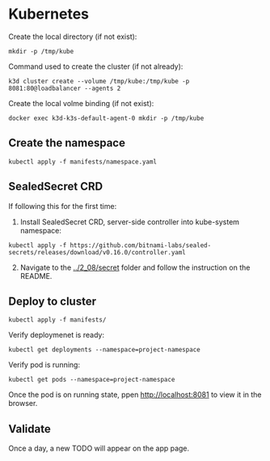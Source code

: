# Kubernetes
Create the local directory (if not exist):
```
mkdir -p /tmp/kube
```
Command used to create the cluster (if not already):
```
k3d cluster create --volume /tmp/kube:/tmp/kube -p 8081:80@loadbalancer --agents 2
```
Create the local volme binding (if not exist):
```
docker exec k3d-k3s-default-agent-0 mkdir -p /tmp/kube
```
## Create the namespace
```
kubectl apply -f manifests/namespace.yaml
```
## SealedSecret CRD
If following this for the first time:

1. Install SealedSecret CRD, server-side controller into kube-system namespace:
```
kubectl apply -f https://github.com/bitnami-labs/sealed-secrets/releases/download/v0.16.0/controller.yaml
```
2. Navigate to the [../2_08/secret](../2_08/secret) folder and follow the instruction on the README.
## Deploy to cluster
```
kubectl apply -f manifests/
```
Verify deploymenet is ready:
```
kubectl get deployments --namespace=project-namespace
```
Verify pod is running:
```
kubectl get pods --namespace=project-namespace
```
Once the pod is on running state, ppen [http://localhost:8081](http://localhost:8081) to view it in the browser.

## Validate
Once a day, a new TODO will appear on the app page.